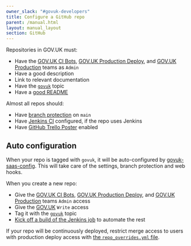 ```yaml
---
owner_slack: "#govuk-developers"
title: Configure a GitHub repo
parent: /manual.html
layout: manual_layout
section: GitHub
---
```


Repositories in GOV.UK must:

- Have the [GOV.UK CI Bots][govuk-ci-bots-team], [GOV.UK Production Deploy][govuk-production-deploy-team], and [GOV.UK Production][govuk-production-team] teams as `Admin`
- Have a good description
- Link to relevant documentation
- Have the [`govuk`][govuk-topic] topic
- Have a [good README](/manual/readmes.html)

Almost all repos should:

- Have [branch protection](https://help.github.com/articles/about-protected-branches) on `main`
- Have [Jenkins CI](/manual/test-and-build-a-project-on-jenkins-ci.html) configured, if the repo uses Jenkins
- Have [GitHub Trello Poster](/manual/github-trello-poster.html) enabled

[govuk-ci-bots-team]: https://github.com/orgs/alphagov/teams/gov-uk-ci-bots
[govuk-production-team]: https://github.com/orgs/alphagov/teams/gov-uk-production
[govuk-production-deploy-team]: https://github.com/orgs/alphagov/teams/gov-uk-production-deploy
[govuk-topic]: https://github.com/search?q=topic:govuk

## Auto configuration

When your repo is tagged with `govuk`, it will be auto-configured by [govuk-saas-config][]. This will take care of the settings, branch protection and web hooks.

When you create a new repo:

- Give the [GOV.UK CI Bots][govuk-ci-bots-team], [GOV.UK Production Deploy][govuk-production-deploy-team], and [GOV.UK Production][govuk-production-team] teams `Admin` access
- Give the [GOV.UK][govuk-team] `Write` access
- Tag it with the [`govuk`][govuk-topic] topic
- [Kick off a build of the Jenkins job][jenkins-job] to automate the rest

If your repo will be continuously deployed, restrict merge access to users with production deploy access with [the `repo_overrides.yml` file][repo-overrides].

[govuk-team]: https://github.com/orgs/alphagov/teams/gov-uk
[govuk-saas-config]: https://github.com/alphagov/govuk-saas-config
[jenkins-job]: https://deploy.blue.production.govuk.digital/job/configure-github-repos
[alphagov]: https://github.com/alphagov
[repo-overrides]: https://github.com/alphagov/govuk-saas-config/blob/master/github/repo_overrides.yml
